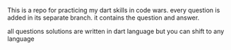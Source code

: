 This is a repo for  practicing  my dart skills in code wars. every question is added in  its separate branch.  it contains the question and answer.

all questions solutions are written in dart language  but you can shift to any language